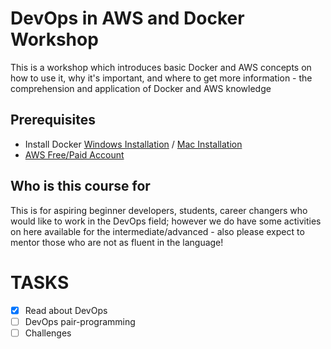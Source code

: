 # DevOps in AWS and Docker Workshop
This is a workshop which introduces basic Docker and AWS concepts on how to use it, why it's important, and where to get more information - the comprehension and application of Docker and AWS knowledge

## Prerequisites ##
 * Install Docker [Windows Installation](https://docs.docker.com/v17.09/docker-for-windows/install/) / [Mac Installation](https://docs.docker.com/docker-for-mac/install/) 
 * [AWS Free/Paid Account](https://portal.aws.amazon.com/billing/signup?nc2=h_ct&src=header_signup&redirect_url=https%3A%2F%2Faws.amazon.com%2Fregistration-confirmation#/start) 



## Who is this course for ##

 This is for aspiring beginner developers, students, career changers who would like to work in the DevOps field; however we do have some activities on here available for the intermediate/advanced - also please expect to mentor those who are not as fluent in the language!

# TASKS #

- [x] Read about DevOps
- [ ] DevOps pair-programming 
- [ ] Challenges
